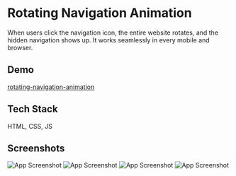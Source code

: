 # Rotating Navigation Animation

When users click the navigation icon, the entire website rotates, and the hidden navigation shows up. It works seamlessly in every mobile and browser.

## Demo

[rotating-navigation-animation](https://beescuit9510.github.io/rotating-navigation-animation/)

## Tech Stack

HTML, CSS, JS

## Screenshots

![App Screenshot](./readme/Screenshot%202023-12-18%20at%205.29.52%E2%80%AFAM.png)
![App Screenshot](./readme/Screenshot%202023-12-18%20at%205.29.55%E2%80%AFAM.png)
![App Screenshot](./readme/Screenshot%202023-12-18%20at%205.29.25%E2%80%AFAM.png)
![App Screenshot](./readme/Screenshot%202023-12-18%20at%205.29.31%E2%80%AFAM.png)
